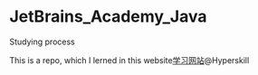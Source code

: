 # JetBrains_Academy_Java
Studying process

This is a repo, which I lerned in this website[学习网站](https://hyperskill.org/)@Hyperskill
